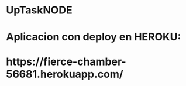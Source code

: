 # UpTaskNODE
<h1>Aplicacion con deploy en HEROKU: <br><br> https://fierce-chamber-56681.herokuapp.com/</h1>
